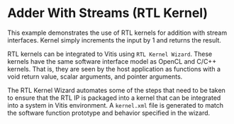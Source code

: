 Adder With Streams (RTL Kernel)
================================

This example demonstrates the use of RTL kernels for addition with stream interfaces.
Kernel simply increments the input by 1 and returns the result.

RTL kernels can be integrated to Vitis using `RTL Kernel Wizard`. These kernels have the same software interface model as OpenCL and C/C++ kernels. That is, they are seen by the host application as functions with a void return value, scalar arguments, and pointer arguments.

The RTL Kernel Wizard automates some of the steps that need to be taken to ensure that the RTL IP is packaged into a kernel that can be integrated into a system in Vitis environment. A `kernel.xml` file is generated to match the software function prototype and behavior
specified in the wizard.
